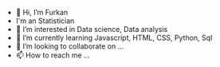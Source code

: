 - 👋 Hi, I’m Furkan
- I'm an Statistician
- 👀 I’m interested in Data science, Data analysis
- 🌱 I’m currently learning Javascript, HTML, CSS, Python, Sql
- 💞️ I’m looking to collaborate on ...
- 📫 How to reach me ...

<!---
Ogred08/Ogred08 is a ✨ special ✨ repository because its `README.md` (this file) appears on your GitHub profile.
You can click the Preview link to take a look at your changes.
--->
